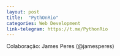 ```yaml
---
layout: post
title:  "PythOnRio"
categories: Web Development
link-telegram: https://t.me/PythonRio
---
```

Colaboração: James Peres (@jamesperes)
